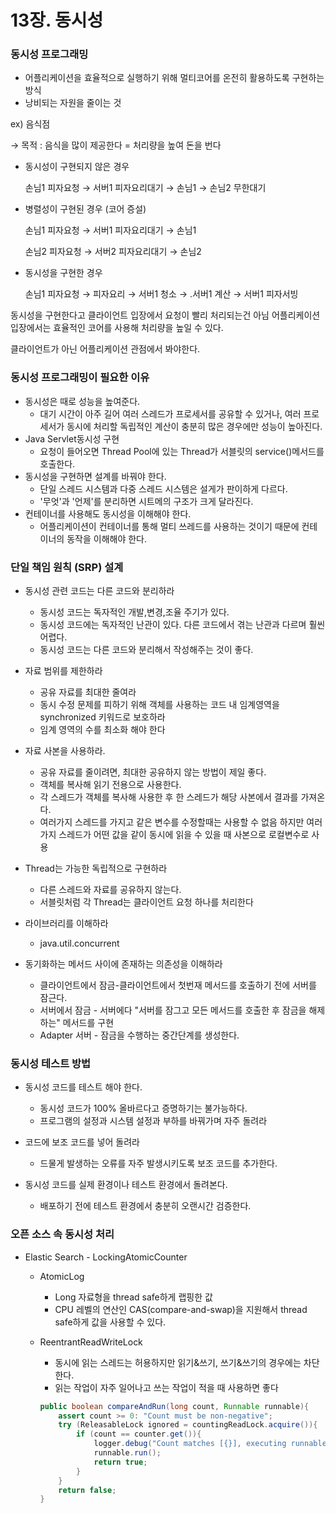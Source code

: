 # 13장. 동시성

### 동시성 프로그래밍

- 어플리케이션을 효율적으로 실행하기 위해 멀티코어를 온전히 활용하도록 구현하는 방식
- 낭비되는 자원을 줄이는 것

ex)  음식점

→ 목적  : 음식을 많이 제공한다 = 처리량을 높여 돈을 번다

- 동시성이 구현되지 않은 경우
    
    손님1 피자요청 → 서버1 피자요리대기 → 손님1 → 손님2 무한대기
    
- 병렬성이 구현된 경우 (코어 증설)
    
    손님1 피자요청 → 서버1 피자요리대기 → 손님1
    
    손님2 피자요청 → 서버2 피자요리대기 → 손님2
    
- 동시성을 구현한 경우
    
    손님1 피자요청 → 피자요리 → 서버1 청소 → .서버1 계산 → 서버1 피자서빙
    

 동시성을 구현한다고 클라이언트 입장에서 요청이 빨리 처리되는건 아님
     어플리케이션 입장에서는 효율적인 코어를 사용해 처리량을 높일 수 있다.

클라이언트가 아닌 어플리케이션 관점에서 봐야한다.

### 동시성 프로그래밍이 필요한 이유

- 동시성은 때로 성능을 높여준다.
    - 대기 시간이 아주 길어 여러 스레드가 프로세서를 공유할 수 있거나, 여러 프로세서가 동시에 처리할 독립적인 계산이 충분히 많은 경우에만 성능이 높아진다.
- Java Servlet동시성 구현
    - 요청이 들어오면 Thread Pool에 있는 Thread가 서블릿의 service()메서드를 호출한다.
- 동시성을 구현하면 설계를 바꿔야 한다.
    - 단일 스레드 시스템과 다중 스레드 시스템은 설게가 판이하게 다르다.
    - '무엇'과 '언제'를 분리하면 시트메의 구조가 크게 달라진다.
- 컨테이너를 사용해도 동시성을 이해해야 한다.
    - 어플리케이션이 컨테이너를 통해 멀티 쓰레드를 사용하는 것이기 때문에 컨테이너의 동작을 이해해야 한다.

### 단일 책임 원칙 (SRP) 설계

- 동시성 관련 코드는 다른 코드와 분리하라
    - 동시성 코드는 독자적인 개발,변경,조율 주기가 있다.
    - 동시성 코드에는 독자적인 난관이 있다. 다른 코드에서 겪는 난관과 다르며 훨씬 어렵다.
    - 동시성 코드는 다른 코드와 분리해서 작성해주는 것이 좋다.
    
- 자료 범위를 제한하라
    - 공유 자료를 최대한 줄여라
    - 동시 수정 문제를 피하기 위해 객체를 사용하는 코드 내 임계영역을 synchronized 키워드로 보호하라
    - 임계 영역의 수를 최소화 해야 한다
    
- 자료 사본을 사용하라.
    - 공유 자료를 줄이려면, 최대한 공유하지 않는 방법이 제일 좋다.
    - 객체를 복사해 읽기 전용으로 사용한다.
    - 각 스레드가 객체를 복사해 사용한 후 한 스레드가 해당 사본에서 결과를 가져온다.
    - 여러가지 스레드를 가지고 같은 변수를 수정할때는 사용할 수 없음 하지만 여러가지 스레드가 어떤 값을 같이 동시에 읽을 수 있을 때 사본으로 로컬변수로 사용
    
- Thread는 가능한 독립적으로 구현하라
    - 다른 스레드와 자료를 공유하지 않는다.
    - 서블릿처럼 각 Thread는 클라이언트 요청 하나를 처리한다

- 라이브러리를 이해하라
    - java.util.concurrent

- 동기화하는 메서드 사이에 존재하는 의존성을 이해하라
    - 클라이언트에서 잠금-클라이언트에서 첫번재 메서드를 호출하기 전에 서버를 잠근다.
    - 서버에서 잠금 - 서버에다 "서버를 잠그고 모든 메서드를 호출한 후 잠금을 해제하는" 메서드를 구현
    - Adapter 서버 - 잠금을 수행하는 중간단계를 생성한다.

### 동시성 테스트 방법

- 동시성 코드를 테스트 해야 한다.
    - 동시성 코드가 100% 올바르다고 증명하기는 불가능하다.
    - 프로그램의 설정과 시스템 설정과 부하를 바꿔가며 자주 돌려라
    
- 코드에 보조 코드를 넣어 돌려라
    - 드물게 발생하는 오류를 자주 발생시키도록 보조 코드를 추가한다.
    
- 동시성 코드를 실제 환경이나 테스트 환경에서 돌려본다.
    - 배포하기 전에 테스트 환경에서 충분히 오랜시간 검증한다.

### 오픈 소스 속 동시성 처리

- Elastic Search - LockingAtomicCounter
    - AtomicLog
        - Long 자료형을 thread safe하게 랩핑한 값
        - CPU 레벨의 연산인 CAS(compare-and-swap)을 지원해서 thread safe하게 값을 사용할 수 있다.
    - ReentrantReadWriteLock
        - 동시에 읽는 스레드는 허용하지만 읽기&쓰기, 쓰기&쓰기의 경우에는 차단한다.
        - 읽는 작업이 자주 일어나고 쓰는 작업이 적을 때 사용하면 좋다
        
        ```java
        public boolean compareAndRun(long count, Runnable runnable){
        	assert count >= 0: "Count must be non-negative";
        	try (ReleasableLock ignored = countingReadLock.acquire()){
        		if (count == counter.get()){
        			logger.debug("Count matches [{}], executing runnable",count);
        			runnable.run();
        			return true;
        		}
        	}
        	return false;
        }
        ```